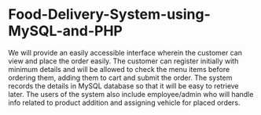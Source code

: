 # Food-Delivery-System-using-MySQL-and-PHP
We will provide an easily accessible interface wherein the customer can view and place the order easily.  The customer can register initially with minimum details and will be allowed to check the menu items before ordering them, adding them to cart and submit the order. The system records the details in MySQL database so that it will be easy to retrieve later. The users of the system also include employee/admin who will handle info related to product addition and assigning vehicle for placed orders.
